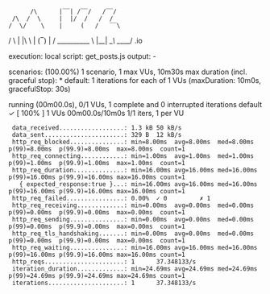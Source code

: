 
          /\      |‾‾| /‾‾/   /‾‾/   
     /\  /  \     |  |/  /   /  /    
    /  \/    \    |     (   /   ‾‾\  
   /          \   |  |\  \ |  (‾)  | 
  / __________ \  |__| \__\ \_____/ .io

  execution: local
     script: get_posts.js
     output: -

  scenarios: (100.00%) 1 scenario, 1 max VUs, 10m30s max duration (incl. graceful stop):
           * default: 1 iterations for each of 1 VUs (maxDuration: 10m0s, gracefulStop: 30s)


running (00m00.0s), 0/1 VUs, 1 complete and 0 interrupted iterations
default ✓ [ 100% ] 1 VUs  00m00.0s/10m0s  1/1 iters, 1 per VU

     data_received..................: 1.3 kB 50 kB/s
     data_sent......................: 329 B  12 kB/s
     http_req_blocked...............: min=8.00ms  avg=8.00ms  med=8.00ms  p(99)=8.00ms  p(99.9)=8.00ms  max=8.00ms  count=1
     http_req_connecting............: min=1.00ms  avg=1.00ms  med=1.00ms  p(99)=1.00ms  p(99.9)=1.00ms  max=1.00ms  count=1
     http_req_duration..............: min=16.00ms avg=16.00ms med=16.00ms p(99)=16.00ms p(99.9)=16.00ms max=16.00ms count=1
       { expected_response:true }...: min=16.00ms avg=16.00ms med=16.00ms p(99)=16.00ms p(99.9)=16.00ms max=16.00ms count=1
     http_req_failed................: 0.00%  ✓ 0         ✗ 1
     http_req_receiving.............: min=0.00ms  avg=0.00ms  med=0.00ms  p(99)=0.00ms  p(99.9)=0.00ms  max=0.00ms  count=1
     http_req_sending...............: min=0.00ms  avg=0.00ms  med=0.00ms  p(99)=0.00ms  p(99.9)=0.00ms  max=0.00ms  count=1
     http_req_tls_handshaking.......: min=0.00ms  avg=0.00ms  med=0.00ms  p(99)=0.00ms  p(99.9)=0.00ms  max=0.00ms  count=1
     http_req_waiting...............: min=16.00ms avg=16.00ms med=16.00ms p(99)=16.00ms p(99.9)=16.00ms max=16.00ms count=1
     http_reqs......................: 1      37.348133/s
     iteration_duration.............: min=24.69ms avg=24.69ms med=24.69ms p(99)=24.69ms p(99.9)=24.69ms max=24.69ms count=1
     iterations.....................: 1      37.348133/s

